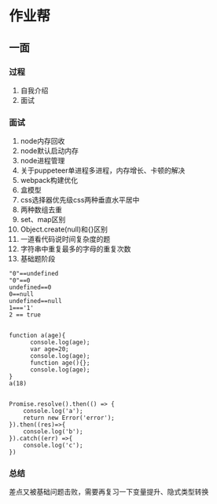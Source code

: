 # 作业帮

## 一面

### 过程
1. 自我介绍
2. 面试

### 面试
1. node内存回收
2. node默认启动内存
3. node进程管理
4. 关于puppeteer单进程多进程，内存增长、卡顿的解决
5. webpack构建优化
6. 盒模型
7. css选择器优先级css两种垂直水平居中
8. 两种数组去重
9. set、map区别
10. Object.create(null)和{}区别
11. 一道看代码说时间复杂度的题
12. 字符串中重复最多的字母的重复次数
13. 基础题阶段
```
"0"==undefined
"0"==0
undefined==0
0==null
undefined==null
1==='1'
2 == true


function a(age){
      console.log(age);
      var age=20;
      console.log(age);
      function age(){};
      console.log(age);
}
a(18)


Promise.resolve().then(() => {
    console.log('a');
    return new Error('error');
}).then((res)=>{
    console.log('b');
}).catch((err) =>{
    console.log('c');
})
```

### 总结

差点又被基础问题击败，需要再复习一下变量提升、隐式类型转换